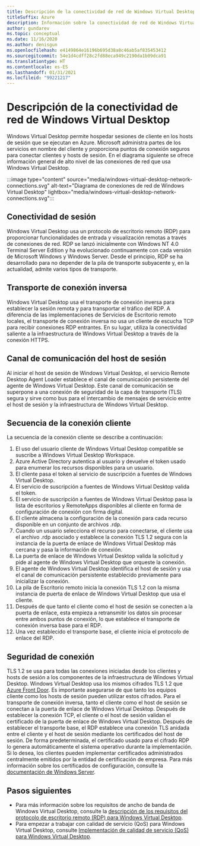 ```yaml
---
title: Descripción de la conectividad de red de Windows Virtual Desktop
titleSuffix: Azure
description: Información sobre la conectividad de red de Windows Virtual Desktop
author: gundarev
ms.topic: conceptual
ms.date: 11/16/2020
ms.author: denisgun
ms.openlocfilehash: e4149864e16196b695d38a8c46ab5af835453412
ms.sourcegitcommit: 54e1d4cdff28c2fd88eca949c2190da1b09dca91
ms.translationtype: HT
ms.contentlocale: es-ES
ms.lasthandoff: 01/31/2021
ms.locfileid: "99221217"
---
```

# <a name="understanding-windows-virtual-desktop-network-connectivity"></a>Descripción de la conectividad de red de Windows Virtual Desktop

Windows Virtual Desktop permite hospedar sesiones de cliente en los hosts de sesión que se ejecutan en Azure. Microsoft administra partes de los servicios en nombre del cliente y proporciona puntos de conexión seguros para conectar clientes y hosts de sesión. En el diagrama siguiente se ofrece información general de alto nivel de las conexiones de red que usa Windows Virtual Desktop.

:::image type="content" source="media/windows-virtual-desktop-network-connections.svg" alt-text="Diagrama de conexiones de red de Windows Virtual Desktop" lightbox="media/windows-virtual-desktop-network-connections.svg":::

## <a name="session-connectivity"></a>Conectividad de sesión

Windows Virtual Desktop usa un protocolo de escritorio remoto (RDP) para proporcionar funcionalidades de entrada y visualización remotas a través de conexiones de red. RDP se lanzó inicialmente con Windows NT 4.0 Terminal Server Edition y ha evolucionado continuamente con cada versión de Microsoft Windows y Windows Server. Desde el principio, RDP se ha desarrollado para no depender de la pila de transporte subyacente y, en la actualidad, admite varios tipos de transporte.

## <a name="reverse-connect-transport"></a>Transporte de conexión inversa

Windows Virtual Desktop usa el transporte de conexión inversa para establecer la sesión remota y para transportar el tráfico del RDP. A diferencia de las implementaciones de Servicios de Escritorio remoto locales, el transporte de conexión inversa no usa un cliente de escucha TCP para recibir conexiones RDP entrantes. En su lugar, utiliza la conectividad saliente a la infraestructura de Windows Virtual Desktop a través de la conexión HTTPS.

## <a name="session-host-communication-channel"></a>Canal de comunicación del host de sesión

Al iniciar el host de sesión de Windows Virtual Desktop, el servicio Remote Desktop Agent Loader establece el canal de comunicación persistente del agente de Windows Virtual Desktop. Este canal de comunicación se superpone a una conexión de seguridad de la capa de transporte (TLS) segura y sirve como bus para el intercambio de mensajes de servicio entre el host de sesión y la infraestructura de Windows Virtual Desktop.

## <a name="client-connection-sequence"></a>Secuencia de la conexión cliente

La secuencia de la conexión cliente se describe a continuación:

1. El uso del usuario cliente de Windows Virtual Desktop compatible se suscribe a Windows Virtual Desktop Workspace.
2. Azure Active Directory autentica al usuario y devuelve el token usado para enumerar los recursos disponibles para un usuario.
3. El cliente pasa el token al servicio de suscripción a fuentes de Windows Virtual Desktop.
4. El servicio de suscripción a fuentes de Windows Virtual Desktop valida el token.
5. El servicio de suscripción a fuentes de Windows Virtual Desktop pasa la lista de escritorios y RemoteApps disponibles al cliente en forma de configuración de conexión con firma digital.
6. El cliente almacena la configuración de la conexión para cada recurso disponible en un conjunto de archivos .rdp.
7. Cuando un usuario selecciona el recurso para conectarse, el cliente usa el archivo .rdp asociado y establece la conexión TLS 1.2 segura con la instancia de la puerta de enlace de Windows Virtual Desktop más cercana y pasa la información de conexión.
8. La puerta de enlace de Windows Virtual Desktop valida la solicitud y pide al agente de Windows Virtual Desktop que orqueste la conexión.
9. El agente de Windows Virtual Desktop identifica el host de sesión y usa el canal de comunicación persistente establecido previamente para inicializar la conexión.
10. La pila de Escritorio remoto inicia la conexión TLS 1.2 con la misma instancia de puerta de enlace de Windows Virtual Desktop que usa el cliente.
11. Después de que tanto el cliente como el host de sesión se conecten a la puerta de enlace, esta empieza a retransmitir los datos sin procesar entre ambos puntos de conexión, lo que establece el transporte de conexión inversa base para el RDP.
12. Una vez establecido el transporte base, el cliente inicia el protocolo de enlace del RDP.

## <a name="connection-security"></a>Seguridad de conexión

TLS 1.2 se usa para todas las conexiones iniciadas desde los clientes y hosts de sesión a los componentes de la infraestructura de Windows Virtual Desktop. Windows Virtual Desktop usa los mismos cifrados TLS 1.2 que [Azure Front Door](../frontdoor/front-door-faq.md#what-are-the-current-cipher-suites-supported-by-azure-front-door). Es importante asegurarse de que tanto los equipos cliente como los hosts de sesión pueden utilizar estos cifrados.
Para el transporte de conexión inversa, tanto el cliente como el host de sesión se conectan a la puerta de enlace de Windows Virtual Desktop. Después de establecer la conexión TCP, el cliente o el host de sesión validan el certificado de la puerta de enlace de Windows Virtual Desktop.
Después de establecer el transporte base, el RDP establece una conexión TLS anidada entre el cliente y el host de sesión mediante los certificados del host de sesión. De forma predeterminada, el certificado usado para el cifrado RDP lo genera automáticamente el sistema operativo durante la implementación. Si lo desea, los clientes pueden implementar certificados administrados centralmente emitidos por la entidad de certificación de empresa. Para más información sobre los certificados de configuración, consulte la [documentación de Windows Server](/troubleshoot/windows-server/remote/remote-desktop-listener-certificate-configurations).

## <a name="next-steps"></a>Pasos siguientes

* Para más información sobre los requisitos de ancho de banda de Windows Virtual Desktop, consulte la [descripción de los requisitos del protocolo de escritorio remoto (RDP) para Windows Virtual Desktop](rdp-bandwidth.md).
* Para empezar a trabajar con calidad de servicio (QoS) para Windows Virtual Desktop, consulte [Implementación de calidad de servicio (QoS) para Windows Virtual Desktop](rdp-quality-of-service-qos.md).
